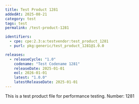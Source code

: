 ```yaml
---
title: Test Product 1281
addedAt: 2025-08-21
category: test
tags: test
permalink: /test-product-1281

identifiers:
  - cpe: cpe:2.3:a:testvendor:test_product_1281
  - purl: pkg:generic/test_product_1281@1.0.0

releases:
  - releaseCycle: "1.0"
    codename: "Test Codename 1281"
    releaseDate: 2025-01-01
    eol: 2026-01-01
    latest: "1.0.0"
    latestReleaseDate: 2025-01-01
---
```


This is a test product file for performance testing. Number: 1281
